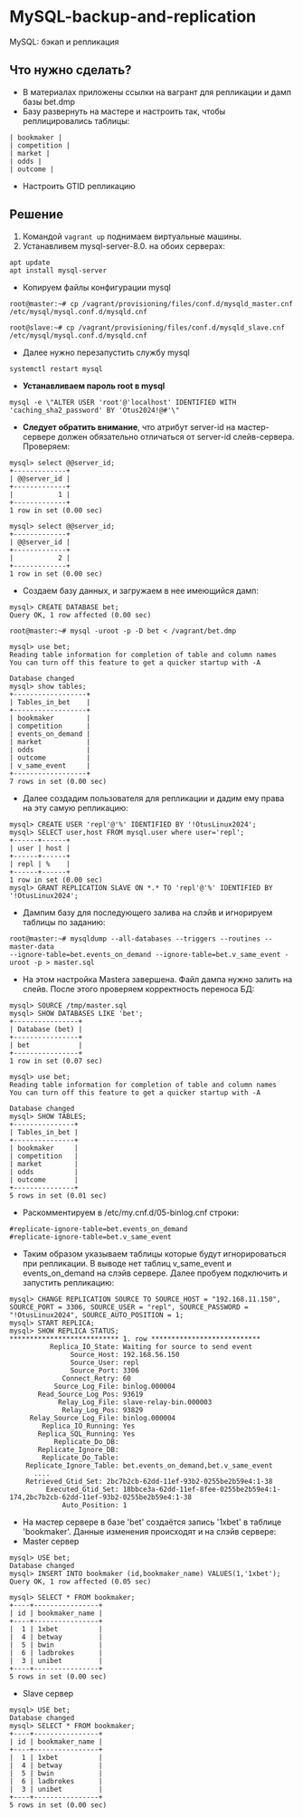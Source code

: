 # MySQL-backup-and-replication
MySQL: бэкап и репликация
## Что нужно сделать?
* В материалах приложены ссылки на вагрант для репликации и дамп базы bet.dmp
* Базу развернуть на мастере и настроить так, чтобы реплицировались таблицы:
```
| bookmaker |
| competition |
| market |
| odds |
| outcome |
```
* Настроить GTID репликацию

## Решение
1. Командой ``` vagrant up ``` поднимаем виртуальные машины.
2. Устанавливем mysql-server-8.0. на обоих серверах:
```
apt update
apt install mysql-server
```
* Копируем файлы конфигурации mysql
```
root@master:~# cp /vagrant/provisioning/files/conf.d/mysqld_master.cnf /etc/mysql/mysql.conf.d/mysqld.cnf

root@slave:~# cp /vagrant/provisioning/files/conf.d/mysqld_slave.cnf /etc/mysql/mysql.conf.d/mysqld.cnf
```
* Далее нужно перезапустить службу mysql
```
systemctl restart mysql
```
* **Устанавливаем пароль root в mysql**
```
mysql -e \"ALTER USER 'root'@'localhost' IDENTIFIED WITH 'caching_sha2_password' BY 'Otus2024!@#'\"
```
* **Следует обратить внимание**, что атрибут server-id на мастер-сервере должен обязательно отличаться от server-id слейв-сервера. Проверяем:
 ```
mysql> select @@server_id;
+-------------+
| @@server_id |
+-------------+
|           1 |
+-------------+
1 row in set (0.00 sec)

mysql> select @@server_id;
+-------------+
| @@server_id |
+-------------+
|           2 |
+-------------+
1 row in set (0.00 sec)
```
* Создаем базу данных, и загружаем в нее имеющийся дамп:
```
mysql> CREATE DATABASE bet;
Query OK, 1 row affected (0.00 sec)

root@master:~# mysql -uroot -p -D bet < /vagrant/bet.dmp

mysql> use bet;
Reading table information for completion of table and column names
You can turn off this feature to get a quicker startup with -A

Database changed
mysql> show tables;
+------------------+
| Tables_in_bet    |
+------------------+
| bookmaker        |   
| competition      |
| events_on_demand |
| market           |
| odds             |
| outcome          |
| v_same_event     |
+------------------+
7 rows in set (0.00 sec)
```
* Далее создадим пользователя для репликации и дадим ему права на эту самую репликацию:
```
mysql> CREATE USER 'repl'@'%' IDENTIFIED BY '!OtusLinux2024';
mysql> SELECT user,host FROM mysql.user where user='repl';
+------+------+
| user | host |
+------+------+
| repl | %    |
+------+------+
1 row in set (0.00 sec)
mysql> GRANT REPLICATION SLAVE ON *.* TO 'repl'@'%' IDENTIFIED BY '!OtusLinux2024';
```
* Дампим базу для последующего залива на слэйв и игнорируем таблицы по заданию:
```
root@master:~# mysqldump --all-databases --triggers --routines --master-data
--ignore-table=bet.events_on_demand --ignore-table=bet.v_same_event -uroot -p > master.sql
```
* На этом настройка Mastera завершена. Файл дампа нужно залить на слейв. После этого проверяем корректность переноса БД:
```
mysql> SOURCE /tmp/master.sql
mysql> SHOW DATABASES LIKE 'bet';
+----------------+
| Database (bet) |
+----------------+
| bet            |
+----------------+
1 row in set (0.07 sec)

mysql> use bet;
Reading table information for completion of table and column names
You can turn off this feature to get a quicker startup with -A

Database changed
mysql> SHOW TABLES;
+---------------+
| Tables_in_bet |
+---------------+
| bookmaker     |
| competition   |
| market        |
| odds          |
| outcome       |
+---------------+
5 rows in set (0.01 sec)
```
* Раскомментируем в /etc/my.cnf.d/05-binlog.cnf строки:
```
#replicate-ignore-table=bet.events_on_demand
#replicate-ignore-table=bet.v_same_event
```
* Таким образом указываем таблицы которые будут игнорироваться при репликации. В выводе нет таблиц v_same_event и events_on_demand на слэйв сервере. Далее пробуем подключить и запустить репликацию:
```
mysql> CHANGE REPLICATION SOURCE TO SOURCE_HOST = "192.168.11.150", SOURCE_PORT = 3306, SOURCE_USER = "repl", SOURCE_PASSWORD =  "!OtusLinux2024", SOURCE_AUTO_POSITION = 1;
mysql> START REPLICA;
mysql> SHOW REPLICA STATUS;
*************************** 1. row ***************************
          Replica_IO_State: Waiting for source to send event
               Source_Host: 192.168.56.150
               Source_User: repl
               Source_Port: 3306
             Connect_Retry: 60
           Source_Log_File: binlog.000004
       Read_Source_Log_Pos: 93619
            Relay_Log_File: slave-relay-bin.000003
             Relay_Log_Pos: 93829
     Relay_Source_Log_File: binlog.000004
        Replica_IO_Running: Yes
       Replica_SQL_Running: Yes
           Replicate_Do_DB: 
       Replicate_Ignore_DB: 
        Replicate_Do_Table: 
    Replicate_Ignore_Table: bet.events_on_demand,bet.v_same_event
      ....
    Retrieved_Gtid_Set: 2bc7b2cb-62dd-11ef-93b2-0255be2b59e4:1-38
         Executed_Gtid_Set: 18bbce3a-62dd-11ef-8fee-0255be2b59e4:1-174,2bc7b2cb-62dd-11ef-93b2-0255be2b59e4:1-38
             Auto_Position: 1
```
* На мастер сервере в базе 'bet' создаётся запись '1xbet' в таблице 'bookmaker'. Данные изменения происходят и на слэйв сервере:
* Master сервер
```
mysql> USE bet;
Database changed
mysql> INSERT INTO bookmaker (id,bookmaker_name) VALUES(1,'1xbet');
Query OK, 1 row affected (0.05 sec)

mysql> SELECT * FROM bookmaker;
+----+----------------+
| id | bookmaker_name |
+----+----------------+
|  1 | 1xbet          |
|  4 | betway         |
|  5 | bwin           |
|  6 | ladbrokes      |
|  3 | unibet         |
+----+----------------+
5 rows in set (0.00 sec)
```
* Slave сервер
```
mysql> USE bet;
Database changed
mysql> SELECT * FROM bookmaker;
+----+----------------+
| id | bookmaker_name |
+----+----------------+
|  1 | 1xbet          |   
|  4 | betway         |
|  5 | bwin           |
|  6 | ladbrokes      |
|  3 | unibet         |
+----+----------------+
5 rows in set (0.00 sec)   
```
